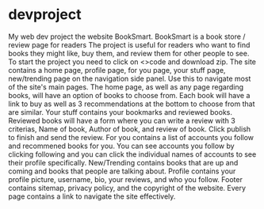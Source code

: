 # devproject
My web dev project the website BookSmart. 
BookSmart is a book store / review page for readers 
The project is useful for readers who want to find books they might like, buy them, and review them for other people to see.
To start the project you need to click on <>code and download zip. 
The site contains a home page, profile page, for you page, your stuff page, new/trending page on the navigation side panel. Use this to navigate most of the site's main pages.
The home page, as well as any page regarding books, will have an option of books to choose from. Each book will have a link to buy as well as 3 recommendations at the bottom to choose from that are similar. 
Your stuff contains your bookmarks and reviewed books. Reviewed books will have a form where you can write a review with 3 criterias, Name of book, Author of book, and review of book. Click publish to finish and send the review. 
For you contains a list of accounts you follow and recommened books for you. You can see accounts you follow by clicking following and you can click the individual names of accounts to see their profile specifically. 
New/Trending contains books that are up and coming and books that people are talking about. 
Profile contains your profile picture, username, bio, your reviews, and who you follow. 
Footer contains sitemap, privacy policy, and the copyright of the website. 
Every page contains a link to navigate the site effectively. 
